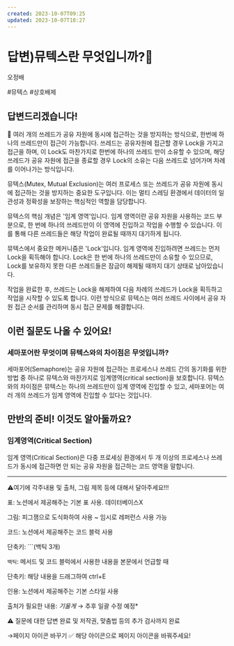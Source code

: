 ```yaml
---
created: 2023-10-07T09:25
updated: 2023-10-07T18:27
---
```

# 답변)뮤텍스란 무엇입니까?🏸

오정배

#뮤텍스 #상호배제  

## 답변드리겠습니다!

<aside>
📌 여러 개의 쓰레드가 공유 자원에 동시에 접근하는 것을 방지하는 방식으로, 한번에 하나의 쓰레드만이 접근이 가능합니다. 쓰레드는 공유자원에 접근할 경우 Lock을 가지고 접근을 하며, 이 Lock도 마찬가지로 한번에 하나의 쓰레드 만이 소유할 수 있으며, 해당 쓰레드가 공유 자원에 접근을 종료할 경우 Lock의 소유는 다음 쓰레드로 넘어가며 차례를 이어나가는 방식입니다.

</aside>

뮤텍스(Mutex, Mutual Exclusion)는 여러 프로세스 또는 쓰레드가 공유 자원에 동시에 접근하는 것을 방지하는 중요한 도구입니다. 이는 멀티 스레딩 환경에서 데이터의 일관성과 정확성을 보장하는 핵심적인 역할을 담당합니다.

뮤텍스의 핵심 개념은 '임계 영역'입니다. 임계 영역이란 공유 자원을 사용하는 코드 부분으로, 한 번에 하나의 쓰레드만이 이 영역에 진입하고 작업을 수행할 수 있습니다. 이를 통해 다른 쓰레드들은 해당 작업이 완료될 때까지 대기하게 됩니다.

뮤텍스에서 중요한 메커니즘은 'Lock'입니다. 임계 영역에 진입하려면 쓰레드는 먼저 Lock을 획득해야 합니다. Lock은 한 번에 하나의 쓰레드만이 소유할 수 있으므로, Lock를 보유하지 못한 다른 쓰레드들은 잠금이 해제될 때까지 대기 상태로 남아있습니다.

작업을 완료한 후, 쓰레드는 Lock을 해제하여 다음 차례의 쓰레드가 Lock을 획득하고 작업을 시작할 수 있도록 합니다. 이런 방식으로 뮤텍스는 여러 쓰레드 사이에서 공유 자원 접근 순서를 관리하며 동시 접근 문제를 해결합니다.

## 이런 질문도 나올 수 있어요!

### 세마포어란 무엇이며 뮤텍스와의 차이점은 무엇입니까?

세마포어(Semaphore)는 공유 자원에 접근하는 프로세스나 쓰레드 간의 동기화를 위한 방법 중 하나로 뮤텍스와 마찬가지로 임계영역(critical section)을 보호합니다. 뮤텍스와의 차이점은 뮤텍스는 하나의 쓰레드만이 임계 영역에 진입할 수 있고, 세마포어는 여러 개의 쓰레드가 임계 영역에 진입할 수 있다는 것입니다.

## 만반의 준비! 이것도 알아둘까요?

### **임계영역(Critical Section)**

임계 영역(Critical Section)은 다중 프로세싱 환경에서 두 개 이상의 프로세스나 쓰레드가 동시에 접근하면 안 되는 공유 자원을 접근하는 코드 영역을 말합니다.

---

⚠️여기에 각주내용 및 출처, 그림 제목 등에 대해서 달아주세요!!!

표: 노션에서 제공해주는 기본 표 사용. 데이터베이스X

그림: 피그잼으로 도식화하여 사용 ~ 임시로 레퍼런스 사용 가능

코드: 노션에서 제공해주는 코드 블럭 사용 

단축키: ```(백틱 3개)

`백틱`: 메서드 및 코드 블럭에서 사용한 내용을 본문에서 언급할 때 

단축키: 해당 내용을 드래그하여 ctrl+E

인용: 노션에서 제공해주는 기본 스타일 사용

출처가 필요한 내용: *기울게* → 추후 일괄 수정 예정*

⚠️ 질문에 대한 답변 완료 및 저작권, 맞춤법 등의 추가 검사까지 완료

→페이지 아이콘 바꾸기 ✅ 해당 아이콘으로 페이지 아이콘을 바꿔주세요!